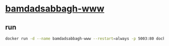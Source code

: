# [bamdadsabbagh-www](https://bamdadsabbagh.com/)

## run

```bash
docker run -d --name bamdadsabbagh-www --restart=always -p 5003:80 docker.pkg.github.com/bamdadsabbagh/bamdadsabbagh-www/master:latest
```
